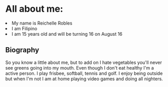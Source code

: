 <!DOCTYPE html>
<html>
<head>
<title>Page Title</title>
</head>
<body>

<h1>All about me:</h1>
<li>My name is Reichelle Robles</li>
<li>I am Filipino</li>
<li>I am 15 years old and will be turning 16 on August 16</li>

<h2>Biography</h2>
<p>So you know a little about me, but to add on I hate vegetables you'll never see greens going into my mouth. Even though I don't eat healthy I'm a active person. I play frisbee, softball, tennis and golf. I enjoy being outside but when I'm not I am at home playing video games and doing all nighters.</p>

</body>
</html>
